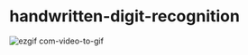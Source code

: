 # handwritten-digit-recognition

![ezgif com-video-to-gif](https://user-images.githubusercontent.com/57813196/93669768-178bbf80-fa9f-11ea-810c-23cc17ef2906.gif)
